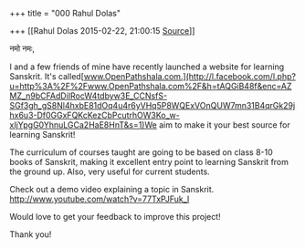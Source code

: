 +++
title = "000 Rahul Dolas"

+++
[[Rahul Dolas	2015-02-22, 21:00:15 [Source](https://groups.google.com/g/samskrita/c/Ugjy7qJ7Hss)]]



नमो नमः,

I and a few friends of mine have recently launched a website for learning Sanskrit. It's called[www.OpenPathshala.com.](http://l.facebook.com/l.php?u=http%3A%2F%2Fwww.OpenPathshala.com%2F&h=tAQGiB48f&enc=AZMZ_n9bCFAdDiIRocW4tdbyw3E_CCNsfS-SGf3gh_gS8Nl4hxbE81dOq4u4r6yVHq5P8WQExVOnQUW7mn31B4qrGk29jhx6u3-Df0GGxFQKcKezCbPcutrhOW3Ko_w-xIjYpgG0YhnuLGCa2HaE8HnT&s=1)We aim to make it your best source for learning Sanskrit!

The curriculum of courses taught are going to be based on class 8-10 books of Sanskrit, making it excellent entry point to learning Sanskrit from the ground up. Also, very useful for current students.

Check out a demo video explaining a topic in Sanskrit.  
<http://www.youtube.com/watch?v=77TxPJFuk_I>

Would love to get your feedback to improve this project!

  

  

Thank you!  

